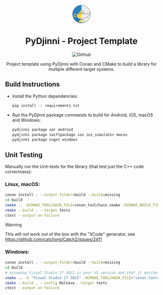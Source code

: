 <div align="center">

<img src="docs/assets/icon.png" width="60" height="60" alt="logo">

# PyDjinni - Project Template

![GitHub](https://img.shields.io/github/license/pydjinni/pydjinni-project-template)

Project template using PyDjinni with Conan and CMake to build a library for multiple different target systems.

</div>

## Build Instructions

- Install the Python dependencies:
  ```sh
  pip install -r requirements.txt
  ```
- Run the PyDjinni package commands to build for Android, iOS, macOS and Windows:
  ```sh
  pydjinni package aar android
  pydjinni package swiftpackage ios ios_simulator macos
  pydjinni package nuget windows
  ```
  
## Unit Testing

Manually run the Unit-tests for the library (that test just the C++ code correctness):

### Linux, macOS:

```sh
conan install . --output-folder=build --build=missing
cd build
cmake .. -DCMAKE_TOOLCHAIN_FILE=conan_toolchain.cmake -DCMAKE_BUILD_TYPE=Release
cmake --build . --target tests
ctest --output-on-failure
```

> [!WARNING]
> This will not work out of the box with the "XCode" generator, see https://github.com/catchorg/Catch2/issues/2411
  
### Windows:

```sh
conan install . --output-folder=build --build=missing
cd build
# assuming Visual Studio 17 2022 is your VS version and that it matches your default profile
cmake .. -G "Visual Studio 17 2022" -DCMAKE_TOOLCHAIN_FILE="conan_toolchain.cmake"
cmake --build . --config Release --target tests
ctest --output-on-failure
```
